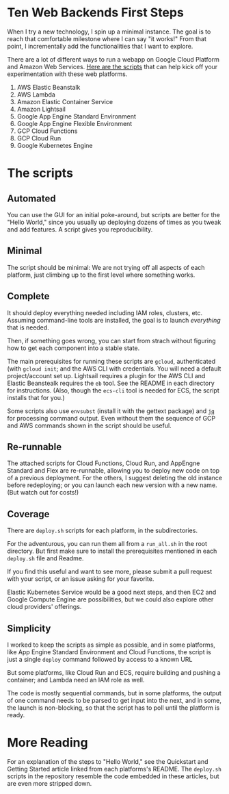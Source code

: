# Ten Web Backends First Steps
When I try a new technology, I spin up a minimal instance. The goal is to reach that comfortable milestone where I can say "it works!" From that point, I incrementally add the functionalities that I want to explore.

There are a lot of different ways to run a webapp on Google Cloud Platform and Amazon Web Services. [Here are the scripts](https://github.com/doitintl/web_backends_hellos) that can help kick off your experimentation with these web platforms.

1. AWS Elastic Beanstalk
2. AWS Lambda
3. Amazon Elastic Container Service
4. Amazon Lightsail
5. Google App Engine Standard Environment
6. Google App Engine Flexible Environment
7. GCP Cloud Functions
8. GCP Cloud Run
9. Google Kubernetes Engine

# The scripts 

## Automated

You can use the GUI for an initial poke-around, but scripts are better for the "Hello World," since you usually up deploying dozens of times as you tweak and add features. A script gives you reproducibility.

## Minimal

The script should be minimal: We are not trying off all aspects of each platform, just climbing up to the first level where something works.

## Complete

It should deploy everything needed including IAM roles, clusters, etc. Assuming command-line tools are installed, the goal is to launch *everything* that is needed.

Then, if something goes wrong, you can start from strach without figuring how to get each component into a stable state. 

The main prerequisites for running these scripts are `gcloud`, authenticated (with `gcloud init`; and the AWS CLI with credentials. You will need a default project/account set up. Lightsail requires a plugin for the AWS CLI and Elastic Beanstealk requires the `eb` tool. See the README in each directory for instructions. (Also, though the `ecs-cli` tool is needed for ECS, the script installs that for you.)

Some scripts also use `envsubst` (install it with the gettext package) and [`jq`](https://stedolan.github.io/jq/download/) for processing command output. Even without them the sequence of GCP and AWS commands shown in the script should be useful.

## Re-runnable



The attached scripts for Cloud Functions, Cloud Run, and AppEngne Standard and Flex are re-runnable, allowing you to deploy new code on top of a previous deployment. For the others,  I suggest deleting the old instance before redeploying; or you can launch each new version with a new name. (But watch out for costs!) 

## Coverage 
There are `deploy.sh` scripts for each platform, in the subdirectories.

For the adventurous, you can run them all from a   `run_all.sh` in the root  directory. But first make sure to install the prerequisites mentioned in each `deploy.sh` file and Readme.

If you find this useful and want to see more, please submit a pull request with your script, or an issue asking for your favorite. 

Elastic Kubernetes Service would be a good next steps, and then  EC2 and Google Compute Engine are possibilities, but we could also explore other cloud providers' offerings.

## Simplicity

I worked to keep the scripts as simple as possible, and in some platforms, like App Engine Standard Environment and Cloud Functions, the script is  just a single `deploy` command followed by access to a known URL

But some platforms, like Cloud Run and ECS, require building and pushing a container; and Lambda need an IAM role as well.

The code is mostly sequential commands, but in some platforms,  the output of one command needs to be parsed to get input into the next, and in some, the launch is non-blocking, so that the script has to poll until the platform is ready.

# More Reading
For an explanation of the steps to "Hello World," see the Quickstart and Getting Started article linked from each platforms's README. The `deploy.sh` scripts in the repository resemble the code embedded in these articles, but are even more stripped down.